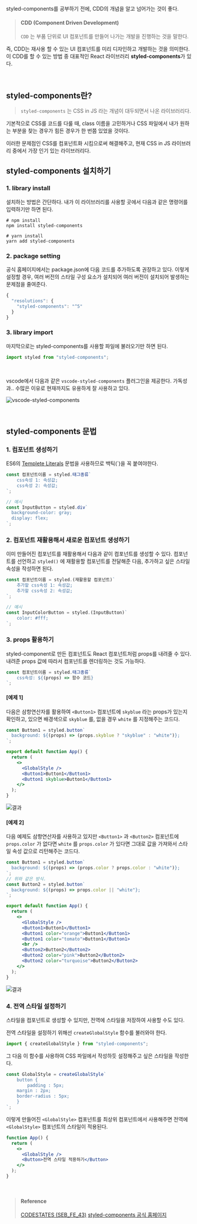 styled-components를 공부하기 전에, CDD의 개념을 알고 넘어가는 것이 좋다.

> #### CDD (Component Driven Development)
>
> `CDD` 는 부품 단위로 UI 컴포넌트를 만들어 나가는 개발을 진행하는 것을 말한다.

즉, CDD는 재사용 할 수 있는 UI 컴포넌트를 미리 디자인하고 개발하는 것을 의미한다. 이 CDD를 할 수 있는 방법 중 대표적인 React 라이브러리 **styled-components**가 있다.

<br>

## styled-components란?

> `styled-components` 는 CSS in JS 라는 개념이 대두되면서 나온 라이브러리다.

기본적으로 CSS를 코드를 다룰 때, class 이름을 고민하거나 CSS 파일에서 내가 원하는 부분을 찾는 경우가 힘든 경우가 한 번쯤 있었을 것이다.

이러한 문제점인 CSS를 컴포넌트화 시킴으로써 해결해주고, 현재 CSS in JS 라이브러리 중에서 가장 인기 있는 라이브러리다.

## styled-components 설치하기

### 1. library install

설치하는 방법은 간단하다. 내가 이 라이브러리를 사용할 곳에서 다음과 같은 명령어를 입력하기만 하면 된다.

```
# npm install
npm install styled-components

# yarn install
yarn add styled-components
```

### 2. package setting

공식 홈페이지에서는 package.json에 다음 코드를 추가하도록 권장하고 있다. 이렇게 설정할 경우, 여러 버전의 스타일 구성 요소가 설치되어 여러 버전이 설치되어 발생하는 문제점을 줄여준다.

```jsx
{
  "resolutions": {
    "styled-components": "^5"
  }
}
```

### 3. library import

마지막으로는 styled-components를 사용할 파일에 불러오기만 하면 된다.

```jsx
import styled from "styled-components";
```

<br>

vscode에서 다음과 같은 `vscode-styled-components` 플러그인을 제공한다. 가독성과.. 수많은 이유로 현재까지도 유용하게 잘 사용하고 있다.

![vscode-styled-components](https://velog.velcdn.com/images/tlsl13/post/f8f4bae0-c679-4b98-b893-2a0d6a43292e/image.png)

<br>

## styled-components 문법

### 1. 컴포넌트 생성하기

ES6의 [Templete Literals](https://developer.mozilla.org/ko/docs/Web/JavaScript/Reference/Template_literals) 문법을 사용하므로 백틱(`)을 꼭 붙여야한다.

```jsx
const 컴포넌트이름 = styled.태그종류`
	css속성 1: 속성값;
	css속성 2: 속성값;
`;

// 예시
const InputButton = styled.div`
  background-color: gray;
  display: flex;
`;
```

### 2. 컴포넌트 재활용해서 새로운 컴포넌트 생성하기

이미 만들어진 컴포넌트를 재활용해서 다음과 같이 컴포넌트를 생성할 수 있다. 컴포넌트를 선언하고 `styled()` 에 재활용할 컴포넌트를 전달해준 다음, 추가하고 싶은 스타일 속성을 작성하면 된다.

```jsx
const 컴포넌트이름 = styled.(재활용할 컴포넌트)`
	추가할 css속성 1: 속성값;
	추가할 css속성 2: 속성값;
`;

// 예시
const InputColorButton = styled.(InputButton)`
	color: #fff;
`;
```

### 3. props 활용하기

styled-component로 만든 컴포넌트도 React 컴포넌트처럼 props를 내려줄 수 있다. 내려준 props 값에 따라서 컴포넌트를 렌더링하는 것도 가능하다.

```jsx
const 컴포넌트이름 = styled.태그종류`
	css속성: ${(props) => 함수 코드}
`;
```

#### [예제 1]

다음은 삼항연산자를 활용하여 `<Button1>` 컴포넌트에 `skyblue` 라는 props가 있는지 확인하고, 있으면 배경색으로 `skyblue` 를, 없을 경우 `white` 를 지정해주는 코드다.

```jsx
const Button1 = styled.button`
  background: ${(props) => (props.skyblue ? "skyblue" : "white")};
`;

export default function App() {
  return (
    <>
      <GlobalStyle />
      <Button1>Button1</Button1>
      <Button1 skyblue>Button1</Button1>
    </>
  );
}
```

![결과](https://velog.velcdn.com/images/tlsl13/post/1052e3f7-0c2e-48f5-a12d-27a5fb10b8a3/image.png)

#### [예제 2]

다음 예제도 삼항연산자를 사용하고 있지만 `<Button1>` 과 `<Button2>` 컴포넌트에 `props.color` 가 없다면 `white` 를 `props.color` 가 있다면 그대로 값을 가져와서 스타일 속성 값으로 리턴해주는 코드다.

```jsx
const Button1 = styled.button`
  background: ${(props) => (props.color ? props.color : "white")};
`;
// 위와 같은 방식.
const Button2 = styled.button`
  background: ${(props) => props.color || "white"};
`;

export default function App() {
  return (
    <>
      <GlobalStyle />
      <Button1>Button1</Button1>
      <Button1 color="orange">Button1</Button1>
      <Button1 color="tomato">Button1</Button1>
      <br />
      <Button2>Button2</Button2>
      <Button2 color="pink">Button2</Button2>
      <Button2 color="turquoise">Button2</Button2>
    </>
  );
}
```

![결과](https://velog.velcdn.com/images/tlsl13/post/94b8deb3-8422-4c00-be85-12998c2d8545/image.png)

### 4. 전역 스타일 설정하기

스타일을 컴포넌트로 생성할 수 있지만, 전역에 스타일을 저장하여 사용할 수도 있다.

전역 스타일을 설정하기 위해선 `createGlobalStyle` 함수를 불러와야 한다.

```jsx
import { createGlobalStyle } from "styled-components";
```

그 다음 이 함수를 사용하여 CSS 파일에서 작성하듯 설정해주고 싶은 스타일을 작성한다.

```jsx
const GlobalStyle = createGlobalStyle`
	button {
		padding : 5px;
    margin : 2px;
    border-radius : 5px;
	}
`;
```

이렇게 만들어진 `<GlobalStyle>` 컴포넌트를 최상위 컴포넌트에서 사용해주면 전역에 `<GlobalStyle>` 컴포넌트의 스타일이 적용된다.

```jsx
function App() {
  return (
    <>
      <GlobalStyle />
      <Button>전역 스타일 적용하기</Button>
    </>
  );
}
```

<br>

> #### Reference
>
> [CODESTATES (SEB_FE_43)](https://www.codestates.com/)
> [styled-components 공식 홈페이지](https://styled-components.com/)
